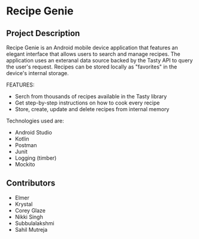 # Recipe Genie

## Project Description
Recipe Genie is an Android mobile device application that features an
elegant interface that allows users to search and manage recipes. The
application uses an exteranal data source backed by the Tasty API to query the
user's request. Recipes can be stored locally as "favorites" in the device's
internal storage.

FEATURES: 
 * Serch from thousands of recipes available in the Tasty library
 * Get step-by-step instructions on how to cook every recipe
 * Store, create, update and delete recipes from internal memory

Technologies used are:
* Android Studio
* Kotlin 
* Postman 
* Junit
* Logging (timber)
* Mockito


## Contributors
* Elmer 
* Krystal
* Corey Glaze 
* Nikki Singh
* Subbulalakshmi  
* Sahil Mutreja  

